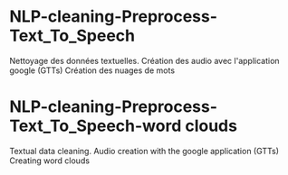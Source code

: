 # NLP-cleaning-Preprocess-Text_To_Speech
Nettoyage des données textuelles.
Création des audio avec l'application google (GTTs)
Création des nuages de mots



# NLP-cleaning-Preprocess-Text_To_Speech-word clouds
Textual data cleaning.
Audio creation with the google application (GTTs)
Creating word clouds 
